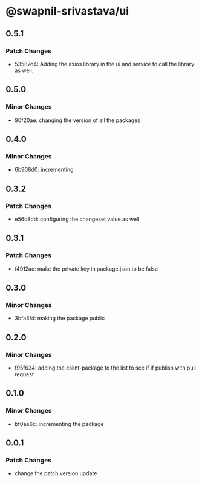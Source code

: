 # @swapnil-srivastava/ui

## 0.5.1

### Patch Changes

- 53587d4: Adding the axios library in the ui and service to call the library as well.

## 0.5.0

### Minor Changes

- 90f20ae: changing the version of all the packages

## 0.4.0

### Minor Changes

- 6b908d0: incrementing

## 0.3.2

### Patch Changes

- e56c8dd: configuring the changeset value as well

## 0.3.1

### Patch Changes

- f4912ae: make the private key in package.json to be false

## 0.3.0

### Minor Changes

- 3bfa3f4: making the package public

## 0.2.0

### Minor Changes

- f95f634: adding the eslint-package to the list to see if if publish with pull request

## 0.1.0

### Minor Changes

- bf0ae6c: incrementing the package

## 0.0.1

### Patch Changes

- change the patch version update
